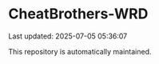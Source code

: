 # CheatBrothers-WRD

Last updated: 2025-07-05 05:36:07

This repository is automatically maintained.

